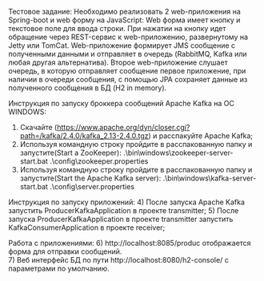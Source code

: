 Тестовое задание:
Необходимо реализовать 2 web-приложения на Spring-boot и web форму на JavaScript:
Web форма имеет кнопку и текстовое поле для ввода строки. При нажатии на кнопку идет обращение через REST-сервис к 
web-приложению, развернутому на Jetty или TomCat. Web-приложение формирует JMS сообщение с полученными данными и 
отправляет в очередь (RabbitMQ, Kafka или любая другая альтернатива).
Второе web-приложение слушает очередь, в которую отправляет сообщение первое приложение, при наличии в очереди 
сообщения, с помощью JPA сохраняет данные из полученного сообщения в БД (H2 in memory).


Инструкция по запуску броккера сообщений Apache Kafka на ОС WINDOWS:
1) Скачайте (https://www.apache.org/dyn/closer.cgi?path=/kafka/2.4.0/kafka_2.13-2.4.0.tgz) и расспакуйте  Apache Kafka;
2) Используя командную строку пройдите в расспакованную папку и запустите(Start a ZooKeeper):
   .\bin\windows\zookeeper-server-start.bat .\config\zookeeper.properties
3) Используя командную строку пройдите в расспакованную папку и запустите(Start the Apache Kafka server):
   .\bin\windows\kafka-server-start.bat .\config\server.properties
   
Инструкция по запуску приложений:
4) После запуска Apache Kafka запустить ProducerKafkaApplication в проекте transmitter; 
5) После запуска ProducerKafkaApplication в проекте transmitter запустить KafkaConsumerApplication
 в проекте receiver; 

Работа с приложениями:
6) http://localhost:8085/produc отображается форма для отправки сообщений.  
7) Веб интерфейс БД по пути http://localhost:8080/h2-console/ с параметрами по умолчанию.
